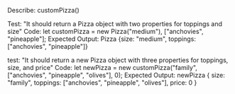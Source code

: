 
Describe: customPizza()

Test: "It should return a Pizza object with two properties for toppings and size"
Code: let customPizza = new Pizza("medium"), ["anchovies", "pineapple"];
Expected Output: Pizza {size: "medium", toppings: ["anchovies", "pineapple"]}

test: "It should return a new Pizza object with three properties for toppings, size, and price" Code: let newPizza = new customPizza("family", ["anchovies", "pineapple", "olives"], 0); Expected Output: newPizza { size: "family", toppings: ["anchovies", "pineapple", "olives"], price: 0 }